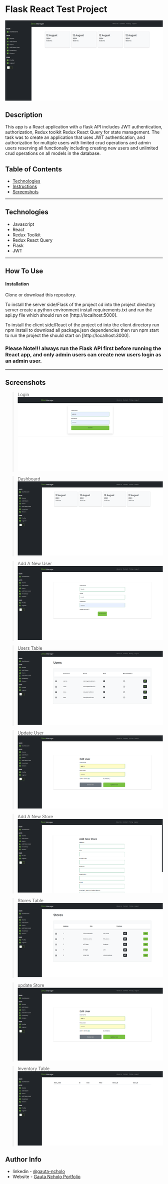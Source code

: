 # Flask React Test Project

![figure 1](screenshots/dash.png)

## Description

This app is a React application with a flask API includes JWT authentication, authorization, Redux toolkit Redux React Query for state management. The task was to create an application that uses JWT authentication, and authorization for multiple users with limited crud operations and admin users reserving all functionally including creating new users and unlimited crud operations on all models in the database.

## Table of Contents

- [Technologies](#technologies)
- [Instructions](#how-to-use)
- [Screenshots](#screenshots)

---

## Technologies

- Javascript
- React
- Redux Toolkit
- Redux React Query
- Flask
- JWT

---

## How To Use

#### Installation

Clone or download this repository.

To install the server side/Flask of the project cd into the project directory server create a python environment install requirements.txt and run the api.py file which should run on [http://localhost:5000].

To install the client side/React of the project cd into the client directory run npm install to download all package.json dependencies then run npm start to run the project the should start on [http://localhost:3000].

### Please Note!!! always run the Flask API first before running the React app, and only admin users can create new users login as an admin user.

---

## Screenshots

> Login
> ![figure 2](screenshots/login.png)

> Dashboard
> ![figure 3](screenshots/dash.png)

> Add A New User
> ![figure 4](screenshots/add-new-user.png)

> Users Table
> ![figure 5](screenshots/users-table.png)

> Update User
> ![figure 6](screenshots/update-user.png)

> Add A New Store
> ![figure 7](screenshots/add-new-store.png)

> Stores Table
> ![figure 8](screenshots/stores-table.png)

> update Store
> ![figure 9](screenshots/update-user.png)

> Inventory Table
> ![figure 10](screenshots/inventory-table.png)

## Author Info

- linkedin - [@gauta-ncholo](https://www.linkedin.com/in/gauta-ncholo/)
- Website - [Gauta Ncholo Portfolio](https://therealblackgold.github.io/Gauta-Ncholo-Resume/)
